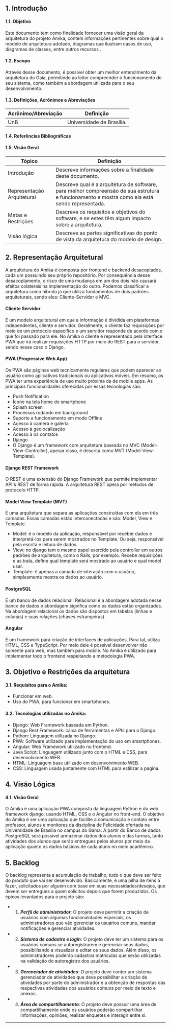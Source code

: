 ## 1. Introdução
#### 1.1. Objetivo

Este documento tem como finalidade fornecer uma visão geral da arquitetura do projeto Amika, contem informações pertinentes sobre qual o modelo de arquitetura adotado, diagramas que ilustram casos de uso, diagramas de classes, entre outros recursos .

#### 1.2. Escopo

Através desse documento, é possível obter um melhor entendimento da arquitetura do Gaia, permitindo ao leitor compreender o funcionamento de seu sistema, como também a abordagem utilizada para o seu desenvolvimento.

#### 1.3. Definições, Acrônimos e Abreviações

**Acrônimo/Abreviação** | **Definição**
------------------------|-------------------
UnB | Universidade de Brasília.

#### 1.4. Referências Bibliográficas

#### 1.5. Visão Geral

**Tópico** | **Definição**
---------------|-----------------------------
Introdução | Descreve informações sobre a finalidade deste documento.
Representação Arquitetural | Descreve qual é a arquitetura de software, para melhor compreensão de sua estrutura e funcionamento e mostra como ela está sendo representada.
Metas e Restrições | Descreve os requisitos e objetivos do software, e se estes  têm algum impacto sobre a arquitetura.
Visão lógica | Descreve as partes significativas do ponto de vista da arquitetura do modelo de design.

## 2. Representação Arquitetural

A arquitetura do Amika é composta por frontend e backend desacoplados, cada um possuindo seu próprio repositório. Por consequência desse desacoplamento, o risco de uma mudança em um dos dois não causará efeitos colaterais na implementação do outro. Podemos classificar a arquitetura como híbrida já que utiliza fundamentos de dois padrões arquiteturais, sendo eles: Cliente-Servidor e MVC. 

#### Cliente Servidor
É um modelo arquitetural em que a informação é dividida em plataformas independentes, cliente e servidor. Geralmente, o cliente faz requisições por meio de um protocolo específico e um servidor responde de acordo com o que foi passado para ele. No Amika o cliente é representado pela interface PWA que irá realizar requisições HTTP por meio do REST para o servidor, sendo nesse caso o Django. 

#### PWA (Progressive Web App)
Os PWA são páginas web tecnicamente regulares que podem aparecer ao usuário como aplicativos tradicionais ou aplicativos móveis. Em resumo, os PWA ter uma experiência de uso muito próxima da de mobile apps. As principais funcionalidades oferecidas por essas tecnologias são:
- Push Notification
- Ícone na tela home do smartphone
- Splash screen
- Processos rodando em background
- Suporte a funcionamento em modo Offline
- Acesso à camera e galeria
- Acesso à geolocalização
- Acesso à os contatos
- Django
- O Django é um framework com arquitetura baseada no MVC (Model-View-Controller), apesar disso, é descrita como MVT (Model-View-Template).

#### Django REST Framework
O REST é uma extensão do Django Framework que permite implementar API's REST de forma rápida. A arquitetura REST opera por métodos de protocolo HTTP.

#### Model View Template (MVT)
É uma arquitetura que separa as aplicações construídas com ela em três camadas. Essas camadas estão interconectadas e são: Model, View e Template.
- Model: é o modelo da aplicação, responsável por receber dados e interpretá-los para serem mostrados no Template. Ou seja, responsável pela escrita e leitura de dados.
- View: no django tem o mesmo papel exercido pela controller em outros padrões de arquitetura, como o Rails, por exemplo. Recebe requisições e as trata, define qual template será mostrado ao usuário e qual model usar.
- Template: é apenas a camada de interação com o usuário, simplesmente mostra os dados ao usuário.

#### PostgreSQL
É um banco de dados relacional. Relacional é a abordagem adotada nesse banco de dados e abordagem significa como os dados estão organizados. Na abordagem relacional os dados são dispostos em tabelas (linhas e colunas) e suas relações (chaves estrangeiras).

#### Angular
É um framework para criação de interfaces de aplicações. Para tal, utiliza  HTML, CSS e TypeScript. Por meio dele é possível desenvolver não somente para web, mas também para mobile. No Amika é utilizado para implementar todo o frontend respeitando a metodologia PWA.

## 3. Objetivo e Restrições da arquitetura

#### 3.1. Requisitos para o Amika:
- Funcionar em web.
- Uso do PWA, para funcionar em smartphones.

#### 3.2. Tecnologias utilizadas no Amika:
- Django: Web Framework baseada em Python.
- Django Rest Framework: caixa de ferramentas e APIs para o Django.
- Python: Linguagem utilizada no Django.
- PWA: Software utilizado para implementação do uso em smartphones.
- Angular: Web Framework utilizado no frontend.
- Java Script: Linguagem utilizado junto com o HTML e CSS, para desenvolvimento WEB.
- HTML: Linguagem base utilizado em desenvolvimento WEB.
- CSS: Linguagem usada juntamente com HTML para estilizar a pagina.

## 4. Visão Lógica

#### 4.1. Visão Geral
O Amika é uma aplicação PWA composta da linguagem Python e do web framework django, usando HTML, CSS e o Angular no front-end. O objetivo do Amika é ser uma aplicação que facilite a comunicação e contato entre professor, alunos e monitores da disciplina de Felicidade ofertada na Universidade de Brasília no campus do Gama. A partir do Banco de dados PostgreSQL será possível armazenar dados dos alunos e das turmas, tanto atividades dos alunos que serão entregues pelos alunos por meio da aplicação quanto os dados básicos de cada aluno no meio acadêmico.  

## 5. Backlog
O backlog representa a acumulação de trabalho, tudo o que deve ser feito do produto que vai ser desenvolvido. Basicamente, é uma pilha de itens a fazer, solicitados por alguém com base em suas necessidades/desejos, que devem ser entregues a quem solicitou depois que forem produzidos.
Os épicos levantados para o projeto são:
- 1) **_Perfil de administrador_**:
O projeto deve permitir a criação de usuários com algumas funcionalidades especiais, os administradores que vão gerenciar os usuários comuns, mandar notificações e gerenciar atividades.

- 2) **_Sistema de cadastro e login_**:
O projeto deve ter um sistema para os usuários comuns se autoregistrarem e gerenciar seus dados, possibilitando a visualizar e editar os seus dados. Além disso, os administradores poderão cadastrar matrículas que serão utilizadas na validação do autoregistro dos usuários.

- 3) **_Gerenciador de atividades_**:
O projeto deve conter um sistema gerenciador de atividades que deve possibilitar a criação de atividades por parte do administrador e a obtenção de respostas das respectivas atividades dos usuários comuns por meio de texto e anexos.

- 4) **_Área de compartilhamento_**:
O projeto deve possuir uma área de compartilhamento onde os usuários poderão compartilhar informações, opiniões, realizar enquetes e interagir entre si.
***
